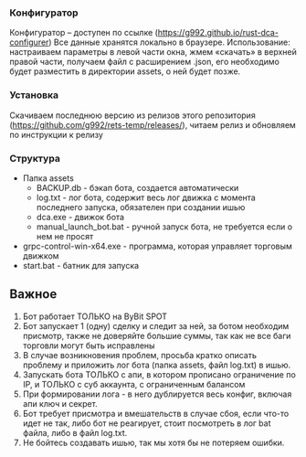 ### Конфигуратор
Конфигуратор – доступен по ссылке (https://g992.github.io/rust-dca-configurer)
Все данные хранятся локально в браузере.
Использование: настраиваем параметры в левой части окна, жмем «скачать» в верхней правой части, получаем файл с расширением .json, его необходимо будет разместить в директории assets, о ней будет позже.

### Установка
Скачиваем последнюю версию из релизов этого репозитория (https://github.com/g992/rets-temp/releases/), читаем релиз и обновляем по инструкции к релизу

### Структура
- Папка assets
  - BACKUP.db - бэкап бота, создается автоматически
  - log.txt - лог бота, содержит весь лог движка с момента последнего запуска, обязателен при создании ишью
  - dca.exe - движок бота
  - manual_launch_bot.bat - ручной запуск бота, не требуется если о нем не просят
- grpc-control-win-x64.exe - программа, которая управляет торговым движком
- start.bat - батник для запуска

## Важное
1. Бот работает ТОЛЬКО на ByBit SPOT 
2.  Бот запускает 1 (одну) сделку и следит за ней, за ботом необходим присмотр, также не доверяйте большие суммы, так как не все баги торговли могут быть исправлены
3.  В случае возникновения проблем, просьба кратко описать проблему и приложить лог бота (папка assets, файл log.txt) в ишью. 
4. Запускать бота ТОЛЬКО с апи, в котором прописано ограничение по IP, и ТОЛЬКО с суб аккаунта, с ограниченным балансом
5. При формировании лога - в него дублируется весь конфиг, включая апи ключ и секрет.
6. Бот требует присмотра и вмешательств в случае сбоя, если что-то идет не так, либо бот не реагирует, стоит посмотреть в лог bat файла, либо в файл log.txt.
7. Не бойтесь создавать ишью, так мы хотя бы не потеряем ошибки. 

